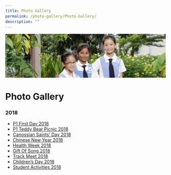 ```yaml
---
title: Photo Gallery
permalink: /photo-gallery/Photo-Gallery/
description: ""
---
```

![](/images/banner-calendar.jpg)

Photo Gallery
=============

### **2018**

*   [P1 First Day 2018 ](/photo-gallery/P1-First-Day-2018/)
*   [P1 Teddy Bear Picnic 2018](/photo-gallery/Teddy-Bear-Picnic-2018/)
*   [Canossian Saints’ Day 2018](/photo-gallery/Canossian-Saints-Day-2018/)
*   [Chinese New Year 2018](/photo-gallery/Chinese-New-Year-2018/)
*   [Health Week 2018](/photo-gallery/Health-Week-2018/)
*   [Gift Of Song 2018](https://stanthonyscanossianpri.moe.edu.sg/photo-gallery/gift-of-song-2018/)
*   [Track Meet 2018](https://stanthonyscanossianpri.moe.edu.sg/photo-gallery/track-meet-2018/)
*   [Children’s Day 2018](https://stanthonyscanossianpri.moe.edu.sg/photo-gallery/childrens-day-2018/)
*   [Student Activities 2018](https://stanthonyscanossianpri.moe.edu.sg/photo-gallery/student-activities-2018/)